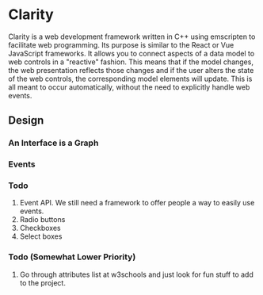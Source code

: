 # Clarity

Clarity is a web development framework written in C++ using emscripten to facilitate web programming. Its purpose is similar to the React or Vue JavaScript frameworks. It allows you to connect aspects of a data model to web controls in a "reactive" fashion. This means that if the model changes, the web presentation reflects those changes and if the user alters the state of the web controls, the corresponding model elements will update. This is all meant to occur automatically, without the need to explicitly handle web events.

## Design

### An Interface is a Graph

### Events ###



### Todo ###


1. Event API. We still need a framework to offer people a way to easily use events.
2. Radio buttons
3. Checkboxes
4. Select boxes 


### Todo (Somewhat Lower Priority) ###
1. Go through attributes list at w3schools and just look for fun stuff to add to the project.
